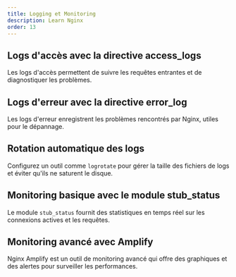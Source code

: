 ```yaml
---
title: Logging et Monitoring
description: Learn Nginx
order: 13
---
```


## Logs d'accès avec la directive access_logs
Les logs d'accès permettent de suivre les requêtes entrantes et de diagnostiquer les problèmes.

## Logs d'erreur avec la directive error_log
Les logs d'erreur enregistrent les problèmes rencontrés par Nginx, utiles pour le dépannage.

## Rotation automatique des logs
Configurez un outil comme `logrotate` pour gérer la taille des fichiers de logs et éviter qu'ils ne saturent le disque.

## Monitoring basique avec le module stub_status
Le module `stub_status` fournit des statistiques en temps réel sur les connexions actives et les requêtes.

## Monitoring avancé avec Amplify
Nginx Amplify est un outil de monitoring avancé qui offre des graphiques et des alertes pour surveiller les performances.




